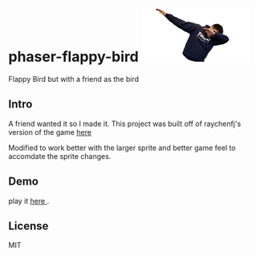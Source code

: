 # phaser-flappy-bird ![icon](./assets/JonDab.png)
Flappy Bird but with a friend as the bird

## Intro
A friend wanted it so I made it. This project was built off of raychenfj's version of the game
[here ](https://github.com/raychenfj/phaser-flappy-bird)

Modified to work better with the larger sprite and better game feel to accomdate the sprite changes.

## Demo

play it [here ]().

## License

MIT
